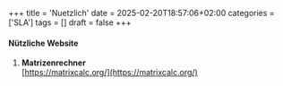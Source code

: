 +++
title = 'Nuetzlich'
date = 2025-02-20T18:57:06+02:00
categories = ['SLA']
tags = []
draft = false
+++

#### Nützliche Website

1. **Matrizenrechner**  
   [https://matrixcalc.org/](https://matrixcalc.org/)


